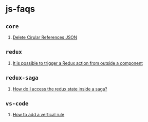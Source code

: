 # js-faqs

## `core`
1. [Delete Cirular References JSON](CORE.md)

## `redux`
1. [It is possible to trigger a Redux action from outside a component](REDUX.md)

## `redux-saga`
1. [How do I access the redux state inside a saga?](REDUX_SAGAS.md)

## `vs-code`
1. [How to add a vertical rule](VS_CODE.md)
